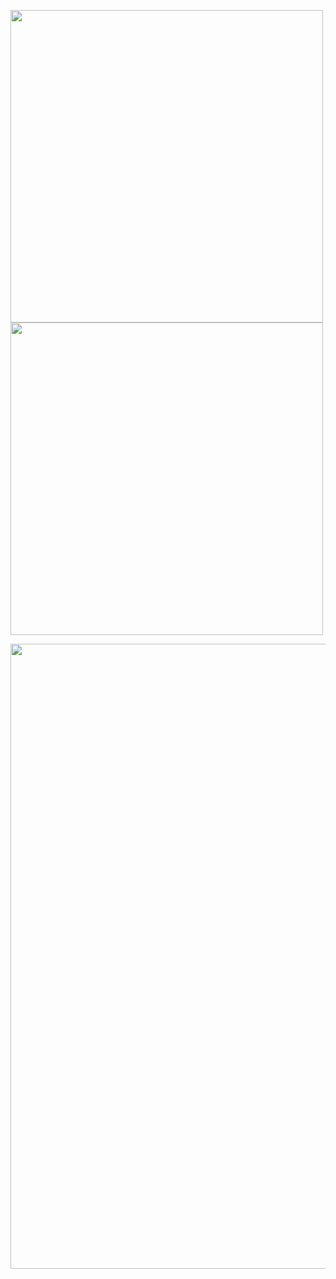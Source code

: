 
<img src="https://github-readme-stats.vercel.app/api?username=Jsu-ysj&show_icons=true&theme=radical" width = 500, heigth = 400 align=center/><img src="https://github-readme-stats.vercel.app/api/top-langs/?username=Jsu-ysj&langs_count=8&theme=radical" width = 500, heigth = 400 align=center/><br>

<img src="https://github-readme-streak-stats.herokuapp.com/?user=Jsu-ysj&theme=radical" width = 1000, heigth = 500 align=center/>

